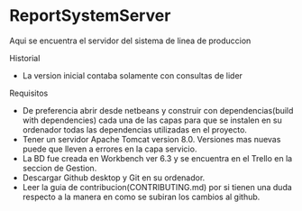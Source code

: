 # ReportSystemServer
Aqui se encuentra el servidor del sistema de linea de produccion

Historial
- La version inicial contaba solamente con consultas de lider

Requisitos
- De preferencia abrir desde netbeans y construir con dependencias(build with dependencies) cada una de las capas para que se instalen 
en su ordenador todas las dependencias utilizadas en el proyecto. 
- Tener un servidor Apache Tomcat version 8.0. Versiones mas nuevas puede que lleven a errores en la capa servicio.
- La BD fue creada en Workbench ver 6.3 y se encuentra en el Trello en la seccion de Gestion.
- Descargar Github desktop y Git en su ordenador.
- Leer la guia de contribucion(CONTRIBUTING.md) por si tienen una duda respecto a la manera en como se subiran los cambios al github.
